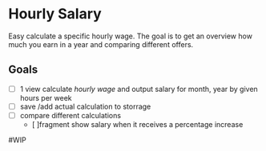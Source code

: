 # Hourly Salary

Easy calculate a specific hourly wage. The goal is to get an overview how much you earn in a year and comparing different offers.

## Goals

- [ ] 1 view calculate *hourly wage* and output salary for month, year by given hours per week
- [ ] save /add actual calculation to storrage
- [ ] compare different calculations  
  - [ ]fragment show salary when it receives a percentage increase

#WIP



